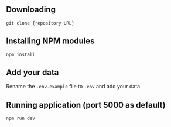 ## Downloading

`git clone {repository URL}`

## Installing NPM modules

`npm install`

## Add your data

Rename the `.env.example` file to `.env` and add your data

## Running application (port 5000 as default)

`npm run dev`
